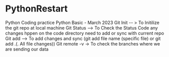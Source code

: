 # PythonRestart
Python Coding practice
Python Basic - March 2023
Git Init -- > To Initilize the git repo at local machine 
Git Status --> To Check the Status Code any changes hppen on the code directory need to add or sync with current repo
Git add --> To add changes and sync (git add file name (specific file) or git add .(. All file changes))
Git remote -v -> To check the branches where we are sending our data 
